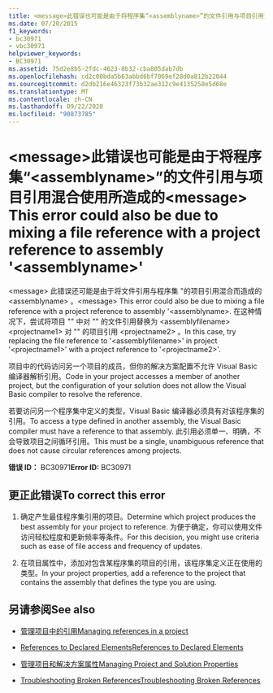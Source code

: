 ```yaml
---
title: <message>此错误也可能是由于将程序集“<assemblyname>”的文件引用与项目引用混合使用所造成的
ms.date: 07/20/2015
f1_keywords:
- bc30971
- vbc30971
helpviewer_keywords:
- BC30971
ms.assetid: 75d2e8b5-2fdc-4623-8b32-cba805dab7db
ms.openlocfilehash: cd2c00bda5b63abbd6bf7069ef28d0a812b22044
ms.sourcegitcommit: d2db216e46323f73b32ae312c9e4135258e5d68e
ms.translationtype: MT
ms.contentlocale: zh-CN
ms.lasthandoff: 09/22/2020
ms.locfileid: "90873785"
---
```

# <a name="message-this-error-could-also-be-due-to-mixing-a-file-reference-with-a-project-reference-to-assembly-assemblyname"></a><span data-ttu-id="a2b54-102">\<message>此错误也可能是由于将程序集“\<assemblyname>”的文件引用与项目引用混合使用所造成的</span><span class="sxs-lookup"><span data-stu-id="a2b54-102">\<message> This error could also be due to mixing a file reference with a project reference to assembly '\<assemblyname>'</span></span>

<span data-ttu-id="a2b54-103">\<message> 此错误还可能是由于将文件引用与程序集 "的项目引用混合而造成的 \<assemblyname> 。</span><span class="sxs-lookup"><span data-stu-id="a2b54-103">\<message> This error could also be due to mixing a file reference with a project reference to assembly '\<assemblyname>.</span></span> <span data-ttu-id="a2b54-104">在这种情况下，尝试将项目 "" 中对 "" 的文件引用替换为 \<assemblyfilename> \<projectname1> 对 "" 的项目引用 \<projectname2> 。</span><span class="sxs-lookup"><span data-stu-id="a2b54-104">In this case, try replacing the file reference to '\<assemblyfilename>' in project '\<projectname1>' with a project reference to '\<projectname2>'.</span></span>  
  
 <span data-ttu-id="a2b54-105">项目中的代码访问另一个项目的成员，但你的解决方案配置不允许 Visual Basic 编译器解析引用。</span><span class="sxs-lookup"><span data-stu-id="a2b54-105">Code in your project accesses a member of another project, but the configuration of your solution does not allow the Visual Basic compiler to resolve the reference.</span></span>  
  
 <span data-ttu-id="a2b54-106">若要访问另一个程序集中定义的类型，Visual Basic 编译器必须具有对该程序集的引用。</span><span class="sxs-lookup"><span data-stu-id="a2b54-106">To access a type defined in another assembly, the Visual Basic compiler must have a reference to that assembly.</span></span> <span data-ttu-id="a2b54-107">此引用必须单一、明确，不会导致项目之间循环引用。</span><span class="sxs-lookup"><span data-stu-id="a2b54-107">This must be a single, unambiguous reference that does not cause circular references among projects.</span></span>  
  
 <span data-ttu-id="a2b54-108">**错误 ID：** BC30971</span><span class="sxs-lookup"><span data-stu-id="a2b54-108">**Error ID:** BC30971</span></span>  
  
## <a name="to-correct-this-error"></a><span data-ttu-id="a2b54-109">更正此错误</span><span class="sxs-lookup"><span data-stu-id="a2b54-109">To correct this error</span></span>  
  
1. <span data-ttu-id="a2b54-110">确定产生最佳程序集引用的项目。</span><span class="sxs-lookup"><span data-stu-id="a2b54-110">Determine which project produces the best assembly for your project to reference.</span></span> <span data-ttu-id="a2b54-111">为便于确定，你可以使用文件访问轻松程度和更新频率等条件。</span><span class="sxs-lookup"><span data-stu-id="a2b54-111">For this decision, you might use criteria such as ease of file access and frequency of updates.</span></span>  
  
2. <span data-ttu-id="a2b54-112">在项目属性中，添加对包含某程序集的项目的引用，该程序集定义正在使用的类型。</span><span class="sxs-lookup"><span data-stu-id="a2b54-112">In your project properties, add a reference to the project that contains the assembly that defines the type you are using.</span></span>  
  
## <a name="see-also"></a><span data-ttu-id="a2b54-113">另请参阅</span><span class="sxs-lookup"><span data-stu-id="a2b54-113">See also</span></span>

- [<span data-ttu-id="a2b54-114">管理项目中的引用</span><span class="sxs-lookup"><span data-stu-id="a2b54-114">Managing references in a project</span></span>](/visualstudio/ide/managing-references-in-a-project)
- [<span data-ttu-id="a2b54-115">References to Declared Elements</span><span class="sxs-lookup"><span data-stu-id="a2b54-115">References to Declared Elements</span></span>](../../programming-guide/language-features/declared-elements/references-to-declared-elements.md)

- [<span data-ttu-id="a2b54-116">管理项目和解决方案属性</span><span class="sxs-lookup"><span data-stu-id="a2b54-116">Managing Project and Solution Properties</span></span>](/visualstudio/ide/managing-project-and-solution-properties)
- [<span data-ttu-id="a2b54-117">Troubleshooting Broken References</span><span class="sxs-lookup"><span data-stu-id="a2b54-117">Troubleshooting Broken References</span></span>](/visualstudio/ide/troubleshooting-broken-references)
